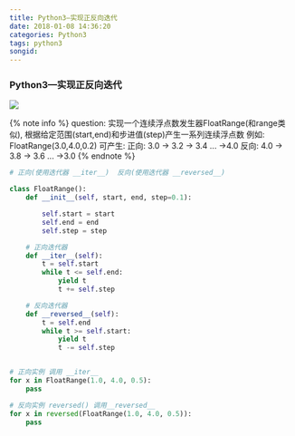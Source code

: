 ```yaml
---
title: Python3—实现正反向迭代
date: 2018-01-08 14:36:20
categories: Python3
tags: python3
songid:
---
```

### Python3—实现正反向迭代
![](https://images.pexels.com/photos/774664/pexels-photo-774664.jpeg?w=940&h=650&auto=compress&cs=tinysrgb)
<!-- more -->
{% note info %} 
question:
实现一个连续浮点数发生器FloatRange(和range类似),
根据给定范围(start,end)和步进值(step)产生一系列连续浮点数
例如: FloatRange(3.0,4.0,0.2) 可产生:
正向: 3.0 -> 3.2 -> 3.4 ... ->4.0
反向: 4.0 -> 3.8 -> 3.6 ... ->3.0
{% endnote %} 
```python
# 正向(使用迭代器 __iter__)  反向(使用迭代器 __reversed__)

class FloatRange():
    def __init__(self, start, end, step=0.1):

        self.start = start
        self.end = end
        self.step = step

    # 正向迭代器
    def __iter__(self):
        t = self.start
        while t <= self.end:
            yield t
            t += self.step

    # 反向迭代器
    def __reversed__(self):
        t = self.end
        while t >= self.start:
            yield t
            t -= self.step


# 正向实例 调用 __iter__
for x in FloatRange(1.0, 4.0, 0.5):
    pass

# 反向实例 reversed() 调用__reversed__
for x in reversed(FloatRange(1.0, 4.0, 0.5)):
    pass
```